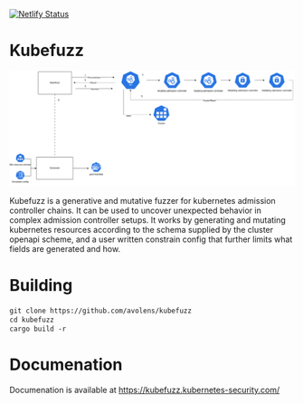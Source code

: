 [![Netlify Status](https://api.netlify.com/api/v1/badges/c6fd71ec-9f4e-4b7b-8c66-8847c80c315a/deploy-status)](https://app.netlify.com/sites/venerable-elf-25fd96/deploys)

# Kubefuzz

![](arch/architecture.drawio.png)

Kubefuzz is a generative and mutative fuzzer for kubernetes admission controller chains.
It can be used to uncover unexpected behavior in complex admission controller setups. It works
by generating and mutating kubernetes resources according to the schema supplied by the cluster
openapi scheme, and a user written constrain config that further limits what fields are generated
and how.

# Building

```
git clone https://github.com/avolens/kubefuzz
cd kubefuzz
cargo build -r 
```

# Documenation

Documenation is available at https://kubefuzz.kubernetes-security.com/
